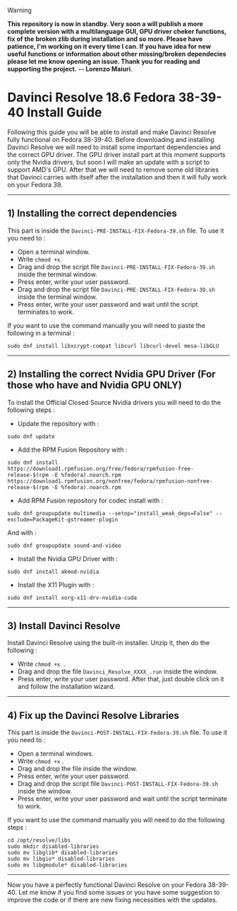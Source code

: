 
> [!WARNING]
> **This repository is now in standby. Very soon a will publish a more complete version with a multilanguage GUI, GPU driver cheker functions, fix of the broken zlib during installation and so more. Please have patience, I'm working on it every time I can. If you have idea for new useful functions or information about other missing/broken dependecies please let me know opening an issue. Thank you for reading and supporting the project.**
**-- Lorenzo Maiuri**.




# Davinci Resolve 18.6 Fedora 38-39-40 Install Guide

Following this guide you will be able to install and make Davinci Resolve fully functional on Fedora 38-39-40.
Before downloading and installing Davinci Resolve we will need to install some important dependencies and the correct GPU driver.
The GPU driver install part at this moment supports only the Nvidia drivers, but soon I will make an update with a script to support AMD's GPU.
After that we will need to remove some old libraries that Davinci carries with itself after the installation and then it will fully work on your Fedora 39.

---

## 1) Installing the correct dependencies

This part is inside the `Davinci-PRE-INSTALL-FIX-Fedora-39.sh` file. To use it you need to :
- Open a terminal window.
- Write ` chmod +x `.
- Drag and drop the script file `Davinci-PRE-INSTALL-FIX-Fedora-39.sh` inside the terminal window.
- Press enter, write your user password.
- Drag and drop the script file `Davinci-PRE-INSTALL-FIX-Fedora-39.sh` inside the terminal window.
- Press enter, write your user password and wait until the script terminates to work.

If you want to use the command manually you will need to paste the following in a terminal :

```
sudo dnf install libxcrypt-compat libcurl libcurl-devel mesa-libGLU
```

---

## 2) Installing the correct Nvidia GPU Driver (For those who have and Nvidia GPU ONLY)

To install the Official Closed Source Nvidia drivers you will need to do the following steps :

- Update the repository with :
```
sudo dnf update
```
- Add the RPM Fusion Repository with :
```
sudo dnf install https://download1.rpmfusion.org/free/fedora/rpmfusion-free-release-$(rpm -E %fedora).noarch.rpm https://download1.rpmfusion.org/nonfree/fedora/rpmfusion-nonfree-release-$(rpm -E %fedora).noarch.rpm
```
- Add RPM Fusion repository for codec install with :
```
sudo dnf groupupdate multimedia --setop="install_weak_deps=False" --exclude=PackageKit-gstreamer-plugin
```
And with :
```
sudo dnf groupupdate sound-and-video
```
- Install the Nvidia GPU Driver with :
```
sudo dnf install akmod-nvidia
```
- Install the X11 Plugin with :
```
sudo dnf install xorg-x11-drv-nvidia-cuda
```

---

## 3) Install Davinci Resolve

Install Davinci Resolve using the built-in installer. Unzip it, then do the following :
- Write `chmod +x `.
- Drag and drop the file `Davinci_Resolve_XXXX_.run` inside the window.
- Press enter, write your user password.
After that, just double click on it and follow the installation wizard.

---

## 4) Fix up the Davinci Resolve Libraries

This part is inside the `Davinci-POST-INSTALL-FIX-Fedora-39.sh` file. To use it you need to :
- Open a terminal windows.
- Write `chmod +x` .
- Drag and drop the file inside the window.
- Press enter, write your user password.
- Drag and drop the script file `Davinci-POST-INSTALL-FIX-Fedora-39.sh` inside the window.
- Press enter, write your user password and wait until the script terminate to work.

If you want to use the command manually you will need to do the following steps :
```
cd /opt/resolve/libs
sudo mkdir disabled-libraries
sudo mv libglib* disabled-libraries
sudo mv libgio* disabled-libraries
sudo mv libgmodule* disabled-libraries
```

---

Now you have a perfectly functional Davinci Resolve on your Fedora 38-39-40. Let me know if you find some issues or you have some suggestion to improve the code or if there are new fixing necessities with the updates. 
